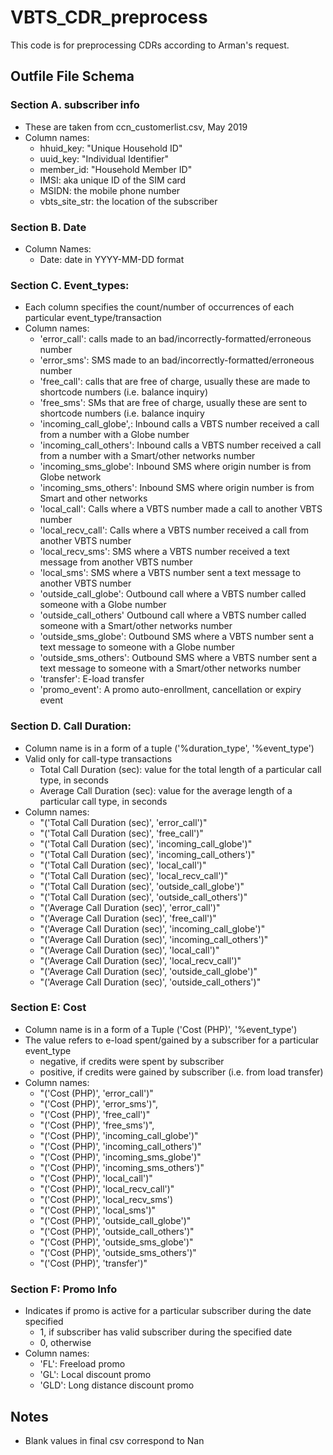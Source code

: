 # VBTS_CDR_preprocess

This code is for preprocessing CDRs according to Arman's request. 

## Outfile File Schema

### Section A. subscriber info 
* These are taken from ccn_customerlist.csv, May 2019
* Column names:
    - hhuid_key: "Unique Household ID"
    - uuid_key: "Individual Identifier" 
    - member_id: "Household Member ID"
    - IMSI: aka unique ID of the SIM card
    - MSIDN: the mobile phone number
    - vbts_site_str: the location of the subscriber
  
### Section B. Date
* Column Names:
    - Date: date in YYYY-MM-DD format

### Section C. Event_types:
* Each column specifies the count/number of occurrences of each particular event_type/transaction
* Column names:
    - 'error_call': calls made to an bad/incorrectly-formatted/erroneous number
    - 'error_sms': SMS made to an bad/incorrectly-formatted/erroneous number
    - 'free_call': calls that are free of charge, usually these are made to shortcode numbers (i.e. balance inquiry)
    - 'free_sms': SMs that are free of charge, usually these are sent to shortcode numbers (i.e. balance inquiry
    - 'incoming_call_globe',: Inbound calls a VBTS number received a call from a number with a Globe number
    - 'incoming_call_others': Inbound calls a VBTS number received a call from a number with a Smart/other networks number
    - 'incoming_sms_globe': Inbound SMS where origin number is from Globe network
    - 'incoming_sms_others': Inbound SMS where origin number is from Smart and other networks
    - 'local_call': Calls where a VBTS number made a call to another VBTS number
    - 'local_recv_call': Calls where a VBTS number received a call from another VBTS number
    - 'local_recv_sms': SMS where a VBTS number received a text message from another VBTS number
    - 'local_sms': SMS where a VBTS number sent a text message to another VBTS number
    - 'outside_call_globe': Outbound call where a VBTS number called someone with a Globe number
    - 'outside_call_others' Outbound call where a VBTS number called someone with a Smart/other networks number 
    - 'outside_sms_globe': Outbound SMS where a VBTS number sent a text message to someone with a Globe number
    - 'outside_sms_others': Outbound SMS where a VBTS number sent a text message to someone with a Smart/other networks number
    - 'transfer': E-load transfer
    - 'promo_event': A promo auto-enrollment, cancellation or expiry event

### Section D. Call Duration:
* Column name is in a form of a tuple ('%duration_type', '%event_type')
* Valid only for call-type transactions
    - Total Call Duration (sec): value for the total length of a particular call type, in seconds
    - Average Call Duration (sec): value for the average length of a particular call type, in seconds
* Column names:
    -   "('Total Call Duration (sec)', 'error_call')"
    -   "('Total Call Duration (sec)', 'free_call')"
    -   "('Total Call Duration (sec)', 'incoming_call_globe')"
    -   "('Total Call Duration (sec)', 'incoming_call_others')"
    -   "('Total Call Duration (sec)', 'local_call')"
    -   "('Total Call Duration (sec)', 'local_recv_call')"
    -   "('Total Call Duration (sec)', 'outside_call_globe')"
    -   "('Total Call Duration (sec)', 'outside_call_others')"
    -   "('Average Call Duration (sec)', 'error_call')"
    -   "('Average Call Duration (sec)', 'free_call')"
    -   "('Average Call Duration (sec)', 'incoming_call_globe')"
    -   "('Average Call Duration (sec)', 'incoming_call_others')"
    -   "('Average Call Duration (sec)', 'local_call')"
    -   "('Average Call Duration (sec)', 'local_recv_call')"
    -   "('Average Call Duration (sec)', 'outside_call_globe')"
    -   "('Average Call Duration (sec)', 'outside_call_others')"
        
### Section E: Cost
* Column name is in a form of a Tuple ('Cost (PHP)', '%event_type')
* The value refers to e-load spent/gained by a subscriber for a particular event_type
    - negative, if credits were spent by subscriber
    - positive, if credits were gained by subscriber (i.e. from load transfer)
* Column names:
    -   "('Cost (PHP)', 'error_call')"
    -   "('Cost (PHP)', 'error_sms')",
    -   "('Cost (PHP)', 'free_call')"
    -   "('Cost (PHP)', 'free_sms')",
    -   "('Cost (PHP)', 'incoming_call_globe')"
    -   "('Cost (PHP)', 'incoming_call_others')"
    -   "('Cost (PHP)', 'incoming_sms_globe')"
    -   "('Cost (PHP)', 'incoming_sms_others')"
    -   "('Cost (PHP)', 'local_call')"
    -   "('Cost (PHP)', 'local_recv_call')"
    -   "('Cost (PHP)', 'local_recv_sms')
     -  "('Cost (PHP)', 'local_sms')"
    -   "('Cost (PHP)', 'outside_call_globe')"
    -   "('Cost (PHP)', 'outside_call_others')"
    -   "('Cost (PHP)', 'outside_sms_globe')"
    -   "('Cost (PHP)', 'outside_sms_others')"
    -   "('Cost (PHP)', 'transfer')"
    
### Section F: Promo Info
* Indicates if promo is active for a particular subscriber during the date specified
    - 1, if subscriber has valid subscriber during the specified date
    - 0, otherwise
* Column names:
    - 'FL': Freeload promo
    - 'GL': Local discount promo
    - 'GLD': Long distance discount promo
    
    
## Notes
* Blank values in final csv correspond to Nan